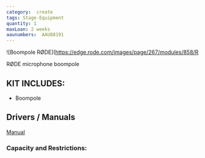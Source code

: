 ```yaml
---
category:  create
tags: Stage-Equipment
quantity: 1
maxLoan: 2 weeks
aaunumbers:  AAU88191
---
```

![Boompole RØDE](https://edge.rode.com/images/page/267/modules/858/R

RØDE microphone boompole
## KIT INCLUDES:
-  Boompole

## Drivers / Manuals
[Manual](https://rode.com/en/products/boompole-pro#section-downloads)



### Capacity and Restrictions:
